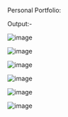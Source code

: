 Personal Portfolio:

Output:-

![image](https://github.com/parasharsavya/project1/assets/153751548/3787ea34-6bfd-47e5-812e-e3f5b2e0447e)


![image](https://github.com/parasharsavya/project1/assets/153751548/18c893bb-54e0-4041-9b60-9a2d0abb76d4)


![image](https://github.com/parasharsavya/project1/assets/153751548/90cbdf89-d44a-4f11-ab76-6afd7ba99214)


![image](https://github.com/parasharsavya/project1/assets/153751548/384c6fba-25ad-4dc5-aabc-a2d132dd1bce)


![image](https://github.com/parasharsavya/project1/assets/153751548/e30ff439-21ad-4dce-9ea5-45df56676e45)


![image](https://github.com/parasharsavya/project1/assets/153751548/65a8c5f4-ce78-421e-afa0-7e3bd56f6d4b)
